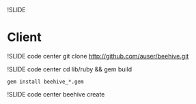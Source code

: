 !SLIDE

# Client #

!SLIDE code center
	git clone http://github.com/auser/beehive.git

!SLIDE code center
	cd lib/ruby && gem build
	
	gem install beehive_*.gem

!SLIDE code center
	beehive create
